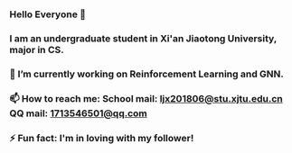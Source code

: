 ### Hello Everyone 👋
### I am an undergraduate student in Xi'an Jiaotong University, major in CS.
### 🔭 I’m currently working on Reinforcement Learning and GNN.
### 📫 How to reach me: School mail: ljx201806@stu.xjtu.edu.cn QQ mail: 1713546501@qq.com
### ⚡ Fun fact: I'm in loving with my follower!

<!--
**lijunxian111/lijunxian111** is a ✨ _special_ ✨ repository because its `README.md` (this file) appears on your GitHub profile.

Here are some ideas to get you started:

- 🔭 I’m currently working on ...
- 🌱 I’m currently learning ...
- 👯 I’m looking to collaborate on ...
- 🤔 I’m looking for help with ...
- 💬 Ask me about ...
- 📫 How to reach me: ...
- 😄 Pronouns: ...
- ⚡ Fun fact: ...
-->
